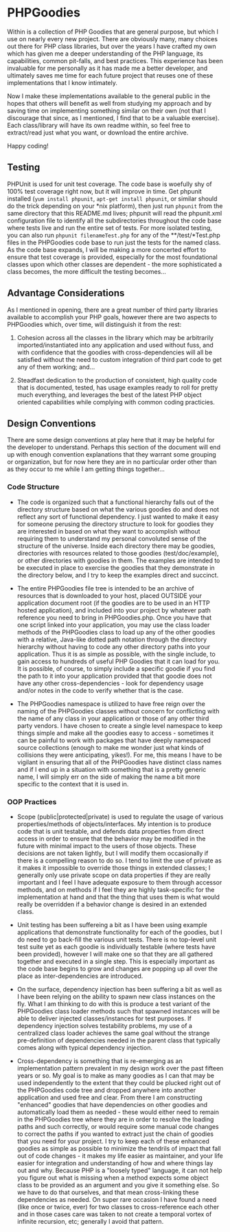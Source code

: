 # PHPGoodies

Within is a collection of PHP Goodies that are general purpose, but which I use on nearly every new project. There are obviously many, many choices out there for PHP class libraries, but over the years I have crafted my own which has given me a deeper understanding of the PHP language, its capabilities, common pit-falls, and best practices. This experience has been invaluable for me personally as it has made me a better developer, and ultimately saves me time for each future project that reuses one of these implementations that I know intimately.

Now I make these implementations available to the general public in the hopes that others will benefit as well from studying my approach and by saving time on implementing something similar on their own (not that I discourage that since, as I mentioned, I find that to be a valuable exercise). Each class/library will have its own readme within, so feel free to extract/read just what you want, or download the entire archive.

Happy coding!

## Testing

PHPUnit is used for unit test coverage. The code base is woefully shy of 100% test coverage right now, but it will improve in time. Get phpunit installed (`yum install phpunit`, `apt-get install phpunit`, or similar should do the trick depending on your *nix platform), then just run `phpunit` from the same directory that this README.md lives; phpunit will read the phpunit.xml configuration file to identify all the subdirectories throughout the code base where tests live and run the entire set of tests. For more isolated testing, you can also run `phpunit filenameTest.php` for any of the **/test/*Test.php files in the PHPGoodies code base to run just the tests for the named class. As the code base expands, I will be making a more concerted effort to ensure that test coverage is provided, especially for the most foundational classes upon which other classes are dependent - the more sophisticated a class becomes, the more difficult the testing becomes...


## Advantage Considerations

As I mentioned in opening, there are a great number of third party libraries available to accomplish your PHP goals, however there are two aspects to PHPGoodies which, over time, will distinguish it from the rest:

1) Cohesion across all the classes in the library which may be arbitrarily imported/instantiated into any application and used without fuss, and with confidence that the goodies with cross-dependencies will all be satisfied without the need to custom integration of third part code to get any of them working; and...

2) Steadfast dedication to the production of consistent, high quality code that is documented, tested, has usage examples ready to roll for pretty much everything, and leverages the best of the latest PHP object oriented capabilities while complying with common coding practicies.


## Design Conventions

There are some design conventions at play here that it may be helpful for the developer to understand. Perhaps this section of the document will end up with enough convention explanations that they warrant some grouping or organization, but for now here they are in no particular order other than as they occur to me while I am getting things together...


### Code Structure

* The code is organized such that a functional hierarchy falls out of the directory structure based on what the various goodies do and does not reflect any sort of functional dependency. I just wanted to make it easy for someone perusing the directory structure to look for goodies they are interested in based on what they want to accomplish without requiring them to understand my personal convoluted sense of the structure of the universe. Inside each directory there may be goodies, directories with resources related to those goodies (test/doc/example), or other directories with goodies in them. The examples are intended to be executed in place to exercise the goodies that they demonstrate in the directory below, and I try to keep the examples direct and succinct.

* The entire PHPGoodies file tree is intended to be an archive of resources that is downloaded to your host, placed OUTSIDE your application document root (if the goodies are to be used in an HTTP hosted application), and included into your project by whatever path reference you need to bring in PHPGoodies.php. Once you have that one script linked into your application, you may use the class loader methods of the PHPGoodies class to load up any of the other goodies with a relative, Java-like dotted path notation through the directory hierarchy without having to code any other directory paths into your application. Thus it is as simple as possible, with the single include, to gain access to hundreds of useful PHP Goodies that it can load for you. It is possible, of course, to simply include a specific goodie if you find the path to it into your application provided that that goodie does not have any other cross-dependencies - look for dependency usage and/or notes in the code to verify whether that is the case.

* The PHPGoodies namespace is utilized to have free reign over the naming of the PHPGoodies classes without concern for conflicting with the name of any class in your application or those of any other third party vendors. I have chosen to create a single level namespace to keep things simple and make all the goodies easy to access - sometimes it can be painful to work with packages that have deeply namespaced source collections (enough to make me wonder just what kinds of collisions they were anticipating, yikes!). For me, this means I have to be vigilant in ensuring that all of the PHPGoodies have distinct class names and if I end up in a situation with something that is a pretty generic name, I will simply err on the side of making the name a bit more specific to the context that it is used in.


### OOP Practices

* Scope (public|protected|private) is used to regulate the usage of various properties/methods of objects/interfaces. My intention is to produce code that is unit testable, and defends data properties from direct access in order to ensure that the behavior may be modified in the future with minimal impact to the users of those objects. These decisions are not taken lightly, but I will modify them occasionally if there is a compelling reason to do so. I tend to limit the use of private as it makes it impossible to override those things in extended classes; I generally only use private scope on data properties if they are really important and I feel I have adequate exposure to them through accessor methods, and on methods if I feel they are highly task-specific for the implementation at hand and that the thing that uses them is what would really be overridden if a behavior change is desired in an extended class.

* Unit testing has been suffereing a bit as I have been using example applications that demonstrate functionality for each of the goodies, but I do need to go back-fill the various unit tests. There is no top-level unit test suite yet as each goodie is individually testable (where tests have been provided), however I will make one so that they are all gathered together and executed in a single step. This is especially important as the code base begins to grow and changes are popping up all over the place as inter-dependencies are introduced.

* On the surface, dependency injection has been suffering a bit as well as I have been relying on the ability to spawn new class instances on the fly. What I am thinking to do with this is produce a test variant of the PHPGoodies class loader methods such that spawned instances will be able to deliver injected classes/instances for test purposes. If dependency injection solves testability problems, my use of a centralized class loader achieves the same goal without the strange pre-definition of dependencies needed in the parent class that typically comes along with typical dependency injection.

* Cross-dependency is something that is re-emerging as an implementation pattern prevalent in my design work over the past fifteen years or so. My goal is to make as many goodies as I can that may be used independently to the extent that they could be plucked right out of the PHPGoodies code tree and dropped anywhere into another application and used free and clear. From there I am constructing "enhanced" goodies that have dependencies on other goodies and automatically load them as needed - these would either need to remain in the PHPGoodies tree where they are in order to resolve the loading paths and such correctly, or would require some manual code changes to correct the paths if you wanted to extract just the chain of goodies that you need for your project. I try to keep each of these enhanced goodies as simple as possible to minimize the tendrils of impact that fall out of code changes - it makes my life easier as maintainer, and your life easier for integration and understanding of how and where things lay out and why. Because PHP is a "loosely typed" language, it can not help you figure out what is missing when a method expects some object class to be provided as an argument and you give it something else. So we have to do that ourselves, and that mean cross-linking these dependencies as needed. On super rare occasion I have found a need (like once or twice, ever) for two classes to cross-reference each other and in those cases care was taken to not create a temporal vortex of infinite recursion, etc; generally I avoid that pattern.




